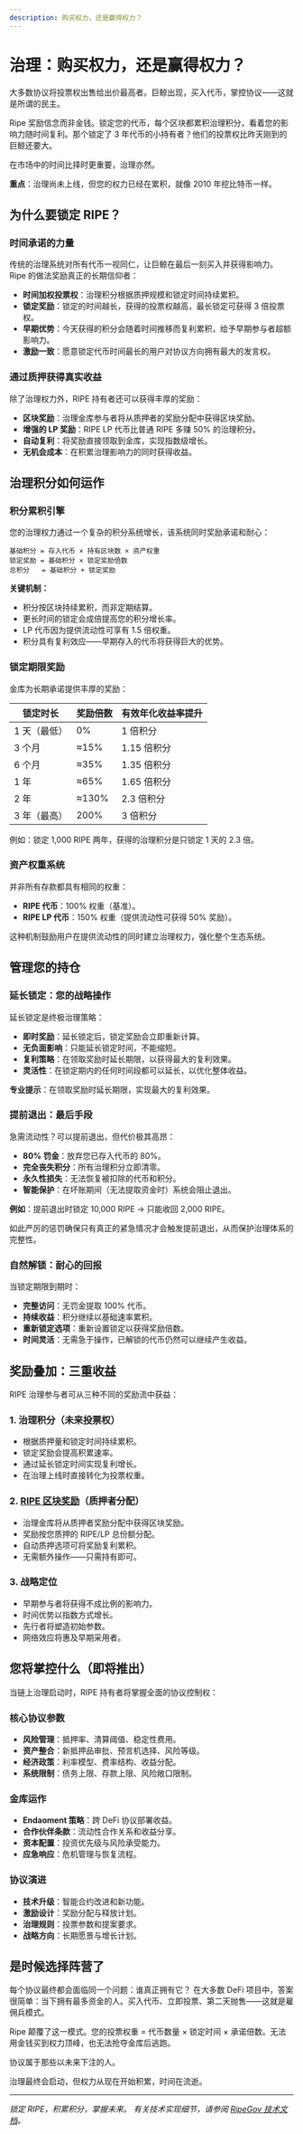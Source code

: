 ```yaml
---
description: 购买权力，还是赢得权力？
---
```


# 治理：购买权力，还是赢得权力？

大多数协议将投票权出售给出价最高者。巨鲸出现，买入代币，掌控协议——这就是所谓的民主。

Ripe 奖励信念而非金钱。锁定您的代币，每个区块都累积治理积分，看着您的影响力随时间复利。那个锁定了 3 年代币的小持有者？他们的投票权比昨天刚到的巨鲸还要大。

在市场中的时间比择时更重要，治理亦然。

**重点**：治理尚未上线，但您的权力已经在累积，就像 2010 年挖比特币一样。

## 为什么要锁定 RIPE？

### 时间承诺的力量

传统的治理系统对所有代币一视同仁，让巨鲸在最后一刻买入并获得影响力。Ripe 的做法奖励真正的长期信仰者：

- **时间加权投票权**：治理积分根据质押规模和锁定时间持续累积。
- **锁定奖励**：锁定的时间越长，获得的投票权越高，最长锁定可获得 3 倍投票权。
- **早期优势**：今天获得的积分会随着时间推移而复利累积，给予早期参与者超额影响力。
- **激励一致**：愿意锁定代币时间最长的用户对协议方向拥有最大的发言权。

### 通过质押获得真实收益

除了治理权力外，RIPE 持有者还可以获得丰厚的奖励：

- **区块奖励**：治理金库参与者将从质押者的奖励分配中获得区块奖励。
- **增强的 LP 奖励**：RIPE LP 代币比普通 RIPE 多赚 50% 的治理积分。
- **自动复利**：将奖励直接领取到金库，实现指数级增长。
- **无机会成本**：在积累治理影响力的同时获得收益。

## 治理积分如何运作

### 积分累积引擎

您的治理权力通过一个复杂的积分系统增长，该系统同时奖励承诺和耐心：

~~~
基础积分 = 存入代币 × 持有区块数 × 资产权重
锁定奖励 = 基础积分 × 锁定奖励倍数
总积分   = 基础积分 + 锁定奖励
~~~

**关键机制：**

- 积分按区块持续累积，而非定期结算。
- 更长时间的锁定会成倍提高您的积分增长率。
- LP 代币因为提供流动性可享有 1.5 倍权重。
- 积分具有复利效应——早期存入的代币将获得巨大的优势。

### 锁定期限奖励

金库为长期承诺提供丰厚的奖励：

| 锁定时长     | 奖励倍数 | 有效年化收益率提升 |
| ------------ | -------- | ------------------ |
| 1 天（最低） | 0%       | 1 倍积分           |
| 3 个月       | ≈15%     | 1.15 倍积分        |
| 6 个月       | ≈35%     | 1.35 倍积分        |
| 1 年         | ≈65%     | 1.65 倍积分        |
| 2 年         | ≈130%    | 2.3 倍积分         |
| 3 年（最高） | 200%     | 3 倍积分           |

例如：锁定 1,000 RIPE 两年，获得的治理积分是只锁定 1 天的 2.3 倍。

### 资产权重系统

并非所有存款都具有相同的权重：

- **RIPE 代币**：100% 权重（基准）。
- **RIPE LP 代币**：150% 权重（提供流动性可获得 50% 奖励）。

这种机制鼓励用户在提供流动性的同时建立治理权力，强化整个生态系统。

## 管理您的持仓

### 延长锁定：您的战略操作

延长锁定是终极治理策略：

- **即时奖励**：延长锁定后，锁定奖励会立即重新计算。
- **无负面影响**：只能延长锁定时间，不能缩短。
- **复利策略**：在领取奖励时延长期限，以获得最大的复利效果。
- **灵活性**：在锁定期内的任何时间段都可以延长，以优化整体收益。

**专业提示**：在领取奖励时延长期限，实现最大的复利效果。

### 提前退出：最后手段

急需流动性？可以提前退出，但代价极其高昂：

- **80% 罚金**：放弃您已存入代币的 80%。
- **完全丧失积分**：所有治理积分立即清零。
- **永久性损失**：无法恢复被扣除的代币和积分。
- **智能保护**：在坏账期间（无法提取资金时）系统会阻止退出。

**例如**：提前退出时锁定 10,000 RIPE → 只能收回 2,000 RIPE。

如此严厉的惩罚确保只有真正的紧急情况才会触发提前退出，从而保护治理体系的完整性。

### 自然解锁：耐心的回报

当锁定期限到期时：

- **完整访问**：无罚金提取 100% 代币。
- **持续收益**：积分继续以基础速率累积。
- **重新锁定选项**：重新设置锁定以获得奖励倍数。
- **时间灵活**：无需急于操作，已解锁的代币仍然可以继续产生收益。

## 奖励叠加：三重收益

RIPE 治理参与者可从三种不同的奖励流中获益：

### 1. 治理积分（未来投票权）

- 根据质押量和锁定时间持续累积。
- 锁定奖励会提高积累速率。
- 通过延长锁定时间实现复利增长。
- 在治理上线时直接转化为投票权重。

### 2. [RIPE 区块奖励](../earning-and-rewards/07-ripe-rewards.md)（质押者分配）

- 治理金库将从质押者奖励分配中获得区块奖励。
- 奖励按您质押的 RIPE/LP 总份额分配。
- 自动质押选项可将奖励复利累积。
- 无需额外操作——只需持有即可。

### 3. 战略定位

- 早期参与者将获得不成比例的影响力。
- 时间优势以指数方式增长。
- 先行者将塑造初始参数。
- 网络效应将惠及早期采用者。

## 您将掌控什么（即将推出）

当链上治理启动时，RIPE 持有者将掌握全面的协议控制权：

### 核心协议参数

- **风险管理**：抵押率、清算阈值、稳定性费用。
- **资产整合**：新抵押品审批、预言机选择、风险等级。
- **经济政策**：利率模型、费率结构、收益分配。
- **系统限制**：债务上限、存款上限、风险敞口限制。

### 金库运作

- **Endaoment 策略**：跨 DeFi 协议部署收益。
- **合作伙伴条款**：流动性合作关系和收益分享。
- **资本配置**：投资优先级与风险承受能力。
- **应急响应**：危机管理与恢复流程。

### 协议演进

- **技术升级**：智能合约改进和新功能。
- **激励设计**：奖励分配与释放计划。
- **治理规则**：投票参数和提案要求。
- **战略方向**：长期愿景与增长计划。

## 是时候选择阵营了

每个协议最终都会面临同一个问题：谁真正拥有它？
在大多数 DeFi 项目中，答案很简单：当下拥有最多资金的人。买入代币、立即投票、第二天抛售——这就是雇佣兵模式。

Ripe 颠覆了这一模式。您的投票权重 = 代币数量 × 锁定时间 × 承诺倍数。无法用金钱买到权力顶峰，也无法抢夺金库后逃跑。

协议属于那些以未来下注的人。

治理最终会启动，但权力从现在开始积累，时间在流逝。

---

_锁定 RIPE，积累积分，掌握未来。_
_有关技术实现细节，请参阅 [RipeGov 技术文档](https://docs.ripe.finance/technical-docs/vaults/ripegov)。_
